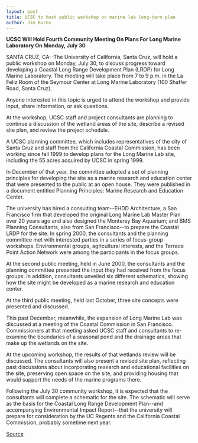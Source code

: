 ```yaml
---
layout: post
title: UCSC to host public workshop on marine lab long-term plan
author: Jim Burns
---
```


**UCSC Will Hold Fourth Community Meeting On Plans For Long Marine Laboratory On Monday, July 30**

SANTA CRUZ, CA--The University of California, Santa Cruz, will hold a public workshop on Monday, July 30, to discuss progress toward developing a Coastal Long Range Development Plan (LRDP) for Long Marine Laboratory. The meeting will take place from 7 to 9 p.m. in the La Feliz Room of the Seymour Center at Long Marine Laboratory (100 Shaffer Road, Santa Cruz).

Anyone interested in this topic is urged to attend the workshop and provide input, share information, or ask questions.

At the workshop, UCSC staff and project consultants are planning to continue a discussion of the wetland areas of the site, describe a revised site plan, and review the project schedule.

A UCSC planning committee, which includes representatives of the city of Santa Cruz and staff from the California Coastal Commission, has been working since fall 1999 to develop plans for the Long Marine Lab site, including the 55 acres acquired by UCSC in spring 1999.

In December of that year, the committee adopted a set of planning principles for developing the site as a marine research and education center that were presented to the public at an open house. They were published in a document entitled Planning Principles: Marine Research and Education Center.

The university has hired a consulting team--EHDD Architecture, a San Francisco firm that developed the original Long Marine Lab Master Plan over 20 years ago and also designed the Monterey Bay Aquarium; and BMS Planning Consultants, also from San Francisco--to prepare the Coastal LRDP for the site. In spring 2000, the consultants and the planning committee met with interested parties in a series of focus-group workshops. Environmental groups, agricultural interests, and the Terrace Point Action Network were among the participants in the focus groups.

At the second public meeting, held in June 2000, the consultants and the planning committee presented the input they had received from the focus groups. In addition, consultants unveiled six different schematics, showing how the site might be developed as a marine research and education center.

At the third public meeting, held last October, three site concepts were presented and discussed.

This past December, meanwhile, the expansion of Long Marine Lab was discussed at a meeting of the Coastal Commission in San Francisco. Commissioners at that meeting asked UCSC staff and consultants to re-examine the boundaries of a seasonal pond and the drainage areas that make up the wetlands on the site.

At the upcoming workshop, the results of that wetlands review will be discussed. The consultants will also present a revised site plan, reflecting past discussions about incorporating research and educational facilities on the site, preserving open space on the site, and providing housing that would support the needs of the marine programs there.

Following the July 30 community workshop, it is expected that the consultants will complete a schematic for the site. The schematic will serve as the basis for the Coastal Long Range Development Plan--and accompanying Environmental Impact Report--that the university will prepare for consideration by the UC Regents and the California Coastal Commission, probably sometime next year.

[Source](http://www1.ucsc.edu/news_events/press_releases/01-02/lml_workshop.html "Permalink to UCSC to host public workshop on marine lab long-term plan")